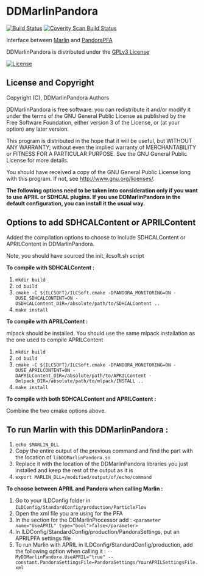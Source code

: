 # DDMarlinPandora
[![Build Status](https://travis-ci.org/iLCSoft/DDMarlinPandora.svg?branch=master)](https://travis-ci.org/iLCSoft/DDMarlinPandora)
[![Coverity Scan Build Status](https://scan.coverity.com/projects/11933/badge.svg)](https://scan.coverity.com/projects/ilcsoft-ddmarlinpandora)

Interface between [Marlin](https://github.com/iLCSoft/Marlin) and [PandoraPFA](https://github.com/PandoraPFA)

DDMarlinPandora is distributed under the [GPLv3 License](http://www.gnu.org/licenses/gpl-3.0.en.html)

[![License](https://www.gnu.org/graphics/gplv3-127x51.png)](https://www.gnu.org/licenses/gpl-3.0.en.html)

## License and Copyright
Copyright (C), DDMarlinPandora Authors

DDMarlinPandora is free software: you can redistribute it and/or modify it under the terms of the GNU General Public License as published by the Free Software Foundation, either version 3 of the License, or (at your option) any later version.

This program is distributed in the hope that it will be useful, but WITHOUT ANY WARRANTY; without even the implied warranty of MERCHANTABILITY or FITNESS FOR A PARTICULAR PURPOSE.  See the GNU General Public License for more details.

You should have received a copy of the GNU General Public License long with this program.  If not, see <http://www.gnu.org/licenses/>.

**The following options need to be taken into consideration only if you want to use APRIL or SDHCAL plugins. If you use DDMarlinPandora in the default configuration, you can install it the usual way.**

## Options to add SDHCALContent or APRILContent

Added the compilation options to choose to include SDHCALContent or APRILContent in DDMarlinPandora.

Note, you should have sourced the init_ilcsoft.sh script

**To compile with SDHCALContent :**

1. `mkdir build`
2. `cd build`
3. `cmake -C ${ILCSOFT}/ILCSoft.cmake -DPANDORA_MONITORING=ON -DUSE_SDHCALCONTENT=ON -DSDHCALContent_DIR=/absolute/path/to/SDHCALContent ..`
4. `make install`

**To compile with APRILContent :**

mlpack should be installed. You should use the same mlpack installation as the one used to compile APRILContent


1. `mkdir build`
2. `cd build`
3. `cmake -C ${ILCSOFT}/ILCSoft.cmake -DPANDORA_MONITORING=ON -DUSE_APRILCONTENT=ON -DAPRILContent_DIR=/absolute/path/to/APRILContent -Dmlpack_DIR=/absolute/path/to/mlpack/INSTALL ..`
4. `make install`

**To compile with both SDHCALContent and APRILContent :**

Combine the two cmake options above.

## To run Marlin with this DDMarlinPandora :

1. `echo $MARLIN_DLL`
2. Copy the entire output of the previous command and find the part with the location of `libDDMarlinPandora.so`
3. Replace it with the location of the DDMarlinPandora libraries you just installed and keep the rest of the output as it is
4. `export MARLIN_DLL=/modified/output/of/echo/command`

**To choose between APRIL and Pandora when calling Marlin :**

1. Go to your ILDConfig folder in `ILDConfig/StandardConfig/production/ParticleFlow`
2. Open the xml file you are using for the PFA
3. In the section for the DDMarlinProcessor add : `<parameter name="UseAPRIL" type="bool">false</parameter>`
4. In ILDConfig/StandardConfig/production/PandoraSettings, put an APRILPFA settings file
5. To run Marlin with APRIL in ILDConfig/StandardConfig/production, add the following option when calling it : `--MyDDMarlinPandora.UseAPRIL="true" --constant.PandoraSettingsFile=PandoraSettings/YourAPRILSettingsFile.xml`

